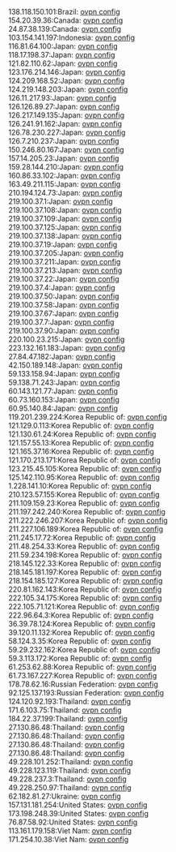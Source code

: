 138.118.150.101:Brazil: [ovpn config](vpn/138_118_150_101.ovpn)  
154.20.39.36:Canada: [ovpn config](vpn/154_20_39_36.ovpn)  
24.87.38.139:Canada: [ovpn config](vpn/24_87_38_139.ovpn)  
103.154.141.197:Indonesia: [ovpn config](vpn/103_154_141_197.ovpn)  
116.81.64.100:Japan: [ovpn config](vpn/116_81_64_100.ovpn)  
118.17.198.37:Japan: [ovpn config](vpn/118_17_198_37.ovpn)  
121.82.110.62:Japan: [ovpn config](vpn/121_82_110_62.ovpn)  
123.176.214.146:Japan: [ovpn config](vpn/123_176_214_146.ovpn)  
124.209.168.52:Japan: [ovpn config](vpn/124_209_168_52.ovpn)  
124.219.148.203:Japan: [ovpn config](vpn/124_219_148_203.ovpn)  
126.11.217.93:Japan: [ovpn config](vpn/126_11_217_93.ovpn)  
126.126.89.27:Japan: [ovpn config](vpn/126_126_89_27.ovpn)  
126.217.149.135:Japan: [ovpn config](vpn/126_217_149_135.ovpn)  
126.241.91.162:Japan: [ovpn config](vpn/126_241_91_162.ovpn)  
126.78.230.227:Japan: [ovpn config](vpn/126_78_230_227.ovpn)  
126.7.210.237:Japan: [ovpn config](vpn/126_7_210_237.ovpn)  
150.246.80.167:Japan: [ovpn config](vpn/150_246_80_167.ovpn)  
157.14.205.23:Japan: [ovpn config](vpn/157_14_205_23.ovpn)  
159.28.144.210:Japan: [ovpn config](vpn/159_28_144_210.ovpn)  
160.86.33.102:Japan: [ovpn config](vpn/160_86_33_102.ovpn)  
163.49.211.115:Japan: [ovpn config](vpn/163_49_211_115.ovpn)  
210.194.124.73:Japan: [ovpn config](vpn/210_194_124_73.ovpn)  
219.100.37.1:Japan: [ovpn config](vpn/219_100_37_1.ovpn)  
219.100.37.108:Japan: [ovpn config](vpn/219_100_37_108.ovpn)  
219.100.37.109:Japan: [ovpn config](vpn/219_100_37_109.ovpn)  
219.100.37.125:Japan: [ovpn config](vpn/219_100_37_125.ovpn)  
219.100.37.138:Japan: [ovpn config](vpn/219_100_37_138.ovpn)  
219.100.37.19:Japan: [ovpn config](vpn/219_100_37_19.ovpn)  
219.100.37.205:Japan: [ovpn config](vpn/219_100_37_205.ovpn)  
219.100.37.211:Japan: [ovpn config](vpn/219_100_37_211.ovpn)  
219.100.37.213:Japan: [ovpn config](vpn/219_100_37_213.ovpn)  
219.100.37.22:Japan: [ovpn config](vpn/219_100_37_22.ovpn)  
219.100.37.4:Japan: [ovpn config](vpn/219_100_37_4.ovpn)  
219.100.37.50:Japan: [ovpn config](vpn/219_100_37_50.ovpn)  
219.100.37.58:Japan: [ovpn config](vpn/219_100_37_58.ovpn)  
219.100.37.67:Japan: [ovpn config](vpn/219_100_37_67.ovpn)  
219.100.37.7:Japan: [ovpn config](vpn/219_100_37_7.ovpn)  
219.100.37.90:Japan: [ovpn config](vpn/219_100_37_90.ovpn)  
220.100.23.215:Japan: [ovpn config](vpn/220_100_23_215.ovpn)  
223.132.161.183:Japan: [ovpn config](vpn/223_132_161_183.ovpn)  
27.84.47.182:Japan: [ovpn config](vpn/27_84_47_182.ovpn)  
42.150.189.148:Japan: [ovpn config](vpn/42_150_189_148.ovpn)  
59.133.158.94:Japan: [ovpn config](vpn/59_133_158_94.ovpn)  
59.138.71.243:Japan: [ovpn config](vpn/59_138_71_243.ovpn)  
60.143.121.77:Japan: [ovpn config](vpn/60_143_121_77.ovpn)  
60.73.160.153:Japan: [ovpn config](vpn/60_73_160_153.ovpn)  
60.95.140.84:Japan: [ovpn config](vpn/60_95_140_84.ovpn)  
119.201.239.224:Korea Republic of: [ovpn config](vpn/119_201_239_224.ovpn)  
121.129.0.113:Korea Republic of: [ovpn config](vpn/121_129_0_113.ovpn)  
121.130.61.24:Korea Republic of: [ovpn config](vpn/121_130_61_24.ovpn)  
121.157.55.13:Korea Republic of: [ovpn config](vpn/121_157_55_13.ovpn)  
121.165.37.16:Korea Republic of: [ovpn config](vpn/121_165_37_16.ovpn)  
121.170.213.171:Korea Republic of: [ovpn config](vpn/121_170_213_171.ovpn)  
123.215.45.105:Korea Republic of: [ovpn config](vpn/123_215_45_105.ovpn)  
125.142.110.95:Korea Republic of: [ovpn config](vpn/125_142_110_95.ovpn)  
1.228.141.10:Korea Republic of: [ovpn config](vpn/1_228_141_10.ovpn)  
210.123.57.155:Korea Republic of: [ovpn config](vpn/210_123_57_155.ovpn)  
211.109.159.23:Korea Republic of: [ovpn config](vpn/211_109_159_23.ovpn)  
211.197.242.240:Korea Republic of: [ovpn config](vpn/211_197_242_240.ovpn)  
211.222.246.207:Korea Republic of: [ovpn config](vpn/211_222_246_207.ovpn)  
211.227.106.189:Korea Republic of: [ovpn config](vpn/211_227_106_189.ovpn)  
211.245.17.72:Korea Republic of: [ovpn config](vpn/211_245_17_72.ovpn)  
211.48.254.33:Korea Republic of: [ovpn config](vpn/211_48_254_33.ovpn)  
211.59.234.198:Korea Republic of: [ovpn config](vpn/211_59_234_198.ovpn)  
218.145.122.33:Korea Republic of: [ovpn config](vpn/218_145_122_33.ovpn)  
218.145.181.197:Korea Republic of: [ovpn config](vpn/218_145_181_197.ovpn)  
218.154.185.127:Korea Republic of: [ovpn config](vpn/218_154_185_127.ovpn)  
220.81.162.143:Korea Republic of: [ovpn config](vpn/220_81_162_143.ovpn)  
222.105.34.175:Korea Republic of: [ovpn config](vpn/222_105_34_175.ovpn)  
222.105.71.121:Korea Republic of: [ovpn config](vpn/222_105_71_121.ovpn)  
222.96.64.3:Korea Republic of: [ovpn config](vpn/222_96_64_3.ovpn)  
36.39.78.124:Korea Republic of: [ovpn config](vpn/36_39_78_124.ovpn)  
39.120.11.132:Korea Republic of: [ovpn config](vpn/39_120_11_132.ovpn)  
58.124.3.35:Korea Republic of: [ovpn config](vpn/58_124_3_35.ovpn)  
59.29.232.162:Korea Republic of: [ovpn config](vpn/59_29_232_162.ovpn)  
59.3.113.172:Korea Republic of: [ovpn config](vpn/59_3_113_172.ovpn)  
61.253.62.88:Korea Republic of: [ovpn config](vpn/61_253_62_88.ovpn)  
61.73.167.227:Korea Republic of: [ovpn config](vpn/61_73_167_227.ovpn)  
178.78.62.16:Russian Federation: [ovpn config](vpn/178_78_62_16.ovpn)  
92.125.137.193:Russian Federation: [ovpn config](vpn/92_125_137_193.ovpn)  
124.120.92.193:Thailand: [ovpn config](vpn/124_120_92_193.ovpn)  
171.6.103.75:Thailand: [ovpn config](vpn/171_6_103_75.ovpn)  
184.22.37.199:Thailand: [ovpn config](vpn/184_22_37_199.ovpn)  
27.130.86.48:Thailand: [ovpn config](vpn/27_130_86_48.ovpn)  
27.130.86.48:Thailand: [ovpn config](vpn/27_130_86_48.ovpn)  
27.130.86.48:Thailand: [ovpn config](vpn/27_130_86_48.ovpn)  
27.130.86.48:Thailand: [ovpn config](vpn/27_130_86_48.ovpn)  
49.228.101.252:Thailand: [ovpn config](vpn/49_228_101_252.ovpn)  
49.228.123.119:Thailand: [ovpn config](vpn/49_228_123_119.ovpn)  
49.228.237.3:Thailand: [ovpn config](vpn/49_228_237_3.ovpn)  
49.228.250.97:Thailand: [ovpn config](vpn/49_228_250_97.ovpn)  
62.182.81.27:Ukraine: [ovpn config](vpn/62_182_81_27.ovpn)  
157.131.181.254:United States: [ovpn config](vpn/157_131_181_254.ovpn)  
173.198.248.39:United States: [ovpn config](vpn/173_198_248_39.ovpn)  
76.87.58.92:United States: [ovpn config](vpn/76_87_58_92.ovpn)  
113.161.179.158:Viet Nam: [ovpn config](vpn/113_161_179_158.ovpn)  
171.254.10.38:Viet Nam: [ovpn config](vpn/171_254_10_38.ovpn)  
